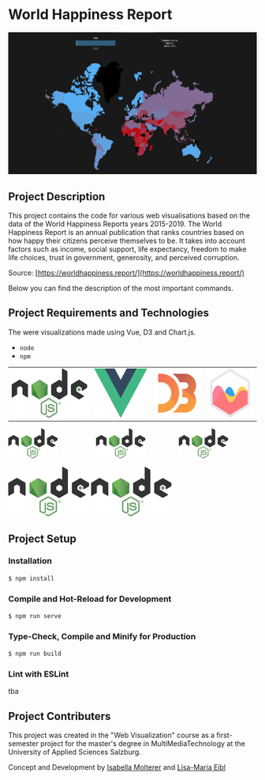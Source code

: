# World Happiness Report

![whr_map.png](docs/whr_map.png)




## Project Description

This project contains the code for various web visualisations based on the data of the World Happiness Reports years 2015-2019.
The World Happiness Report is an annual publication that ranks countries based on how happy their citizens perceive themselves to be. It takes into account factors such as income, social support, life expectancy, freedom to make life choices, trust in government, generosity, and perceived corruption.

Source: [https://worldhappiness.report/](https://worldhappiness.report/)

Below you can find the description of the most important commands.



## Project Requirements and Technologies

The were visualizations made using Vue, D3 and Chart.js.

* `node`
* `npm`

<table>
  <tr>
    <td><img src='docs/nodejs.png' height='100'></td>
    <td><img src='docs/vuejs.png' height='100'></td>
    <td><img src='docs/d3.png' height='100'></td>
    <td><img src='docs/chartjs.png' height='100'></td>
  </tr>
 </table>
 
 <div style="display:flex">
     <div style="flex:1;padding-right:10px;">
          <img src="docs/nodejs.png" width="100"/>
     </div>
     <div style="flex:1;padding-left:10px;">
          <img src="docs/nodejs.png" width="100"/>
     </div>
     <div style="flex:1;padding-left:10px;">
          <img src="docs/nodejs.png" width="100"/>
     </div>
</div>
 
 <img src='docs/nodejs.png' height='100'>  <img src='docs/nodejs.png' height='100'>


## Project Setup

### Installation
```sh
$ npm install
```

### Compile and Hot-Reload for Development
```sh
$ npm run serve
```

### Type-Check, Compile and Minify for Production
```sh
$ npm run build
```

### Lint with ESLint
tba



## Project Contributers

This project was created in the "Web Visualization" course as a first-semester project for the master's degree in MultiMediaTechnology at the University of Applied Sciences Salzburg.

Concept and Development by [Isabella Molterer](https://github.com/isabella-molterer) and [Lisa-Maria Eibl](https://github.com/LisaEibl)
